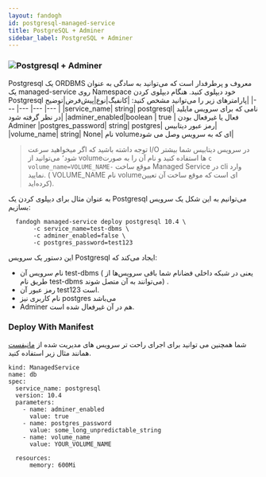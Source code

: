 ```yaml
---
layout: fandogh
id: postgresql-managed-service
title: PostgreSQL + Adminer
sidebar_label: PostgreSQL + Adminer
---
```

### ![Postgresql + Adminer](/img/docs/postgresql-adminer.png "Postgresql + Adminer")

Postgresql یک ORDBMS معروف و پرطرفدار است که می‌توانید به سادگی به عنوان یک managed-service روی Namespace خود دیپلوی کنید.
هنگام دیپلوی کردن Postgresql پارامتر‌های زیر را می‌توانید مشخص کنید:
|کانفیگ|نوع|پیش‌فرض|توضیح|
|---	|---	|---	|---	|
|service_name| string| postgresql| نامی که برای سرویس مایلید در نظر گرفته شود|
|adminer_enabled|boolean | true | فعال یا غیرفعال بودن Adminer
|postgres_password| string| postgres| رمز عبور دیتابیس|
|volume_name| string| None| نام volumeای که به سرویس وصل می شود|

> توجه داشته باشید که اگر میخواهید سرعت I/O در سرویس دیتابیس شما بیشتر شود٬ می‌توانید از volume‌ها استفاده کنید و نام آن را به صورت `c volume_name=VOLUME_NAME-` موقع ساخت Managed Service در cli وارد نمایید. ( VOLUME_NAME نام volume‌ای است که موقع ساخت آن تعیین کرده‌اید).
> 
به عنوان مثال برای دیپلوی کردن یک Postgresql می‌توانیم به این شکل یک سرویس بسازیم:
```
  fandogh managed-service deploy postgresql 10.4 \
       -c service_name=test-dbms \
       -c adminer_enabled=false \
       -c postgres_password=test123
```
این دستور یک سرویس Postgresql ایجاد می‌کند که:
* نام سرویس آن test-dbms ( یعنی در شبکه داخلی فضانام شما باقی سرویس‌ها از طریق نام test-dbms می‌توانند به آن متصل شوند) .
* رمز عبور آن test123 است.
* نام کاربری نیز postgres می‌باشد
*  Adminer هم در آن غیر‌فعال شده است.

### Deploy With Manifest
 
شما همچنین می توانید برای اجرای راحت تر سرویس های مدیریت شده از [مانیفست](https://docs.fandogh.cloud/docs/service-manifest.html) همانند مثال زیر استفاده کنید.

```
kind: ManagedService
name: db
spec:
  service_name: postgresql
  version: 10.4
  parameters:
    - name: adminer_enabled
      value: true
    - name: postgres_password
      value: some_long_unpredictable_string
    - name: volume_name
      value: YOUR_VOLUME_NAME

  resources:
      memory: 600Mi
```
